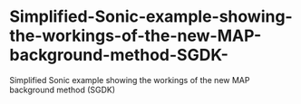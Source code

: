 # Simplified-Sonic-example-showing-the-workings-of-the-new-MAP-background-method-SGDK-
Simplified Sonic example showing the workings of the new MAP background method (SGDK)
